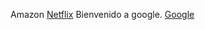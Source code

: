 Amazon [Netflix](https://aws.amazon.com/es/) Bienvenido a google. [Google](https://www.google.com/searc)

